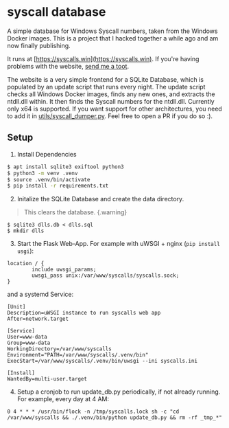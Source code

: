 # syscall database

A simple database for Windows Syscall numbers, taken from the Windows Docker images. This is a project that I hacked together a while ago and am now finally publishing.

It runs at [https://syscalls.win](https://syscalls.win). If you're having problems with the website, [send me a toot](https://infosec.exchange/@fre).

The website is a very simple frontend for a SQLite Database, which is populated by an update script that runs every night. The update script checks all Windows Docker images, finds any new ones, and extracts the ntdll.dll within. It then finds the Syscall numbers for the ntdll.dll. Currently only x64 is supported. If you want support for other architectures, you need to add it in [utils/syscall_dumper.py](utils/syscall_dumper.py). Feel free to open a PR if you do so :).

## Setup

1. Install Dependencies

```bash
$ apt install sqlite3 exiftool python3
$ python3 -m venv .venv
$ source .venv/bin/activate
$ pip install -r requirements.txt
```

2. Initalize the SQLite Database and create the data directory.

> This clears the database.
{.warning}

```
$ sqlite3 dlls.db < dlls.sql
$ mkdir dlls
```

3. Start the Flask Web-App. For example with uWSGI + nginx (`pip install usgi`):

```nginx
location / {
        include uwsgi_params;
        uwsgi_pass unix:/var/www/syscalls/syscalls.sock;
}
```

and a systemd Service:

```
[Unit]
Description=uWSGI instance to run syscalls web app
After=network.target

[Service]
User=www-data
Group=www-data
WorkingDirectory=/var/www/syscalls
Environment="PATH=/var/www/syscalls/.venv/bin"
ExecStart=/var/www/syscalls/.venv/bin/uwsgi --ini syscalls.ini

[Install]
WantedBy=multi-user.target
```

4. Setup a cronjob to run update_db.py periodically, if not already running. For example, every day at 4 AM:

```cron
0 4 * * * /usr/bin/flock -n /tmp/syscalls.lock sh -c "cd /var/www/syscalls && ./.venv/bin/python update_db.py && rm -rf _tmp_*"
```
